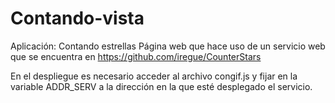 # Contando-vista
Aplicación: Contando estrellas
Página web que hace uso de un servicio web que se encuentra en https://github.com/iregue/CounterStars 

En el despliegue es necesario acceder al archivo congif.js y fijar en la variable ADDR_SERV a la dirección en la que esté desplegado el servicio.
